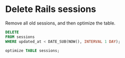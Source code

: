 # Delete Rails sessions

Remove all old sessions, and then optimize the table.</p>

```sql
DELETE
FROM sessions
WHERE updated_at < DATE_SUB(NOW(), INTERVAL 1 DAY);

optimize TABLE sessions;
```